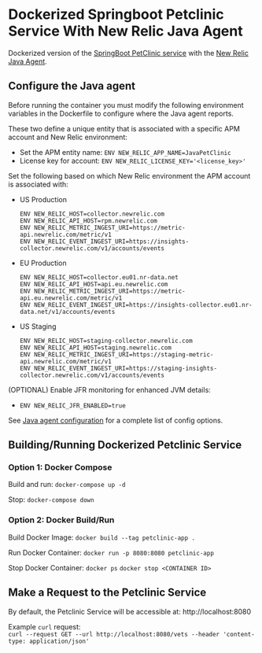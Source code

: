 # Dockerized Springboot Petclinic Service With New Relic Java Agent

Dockerized version of the [SpringBoot PetClinic service](https://github.com/spring-projects/spring-petclinic) with the [New Relic Java Agent](https://docs.newrelic.com/docs/apm/agents/java-agent/getting-started/introduction-new-relic-java/).

## Configure the Java agent

Before running the container you must modify the following environment variables in the Dockerfile to configure where the Java agent reports.

These two define a unique entity that is associated with a specific APM account and New Relic environment:
* Set the APM entity name: `ENV NEW_RELIC_APP_NAME=JavaPetClinic`
* License key for account: `ENV NEW_RELIC_LICENSE_KEY='<license_key>'`

Set the following based on which New Relic environment the APM account is associated with:
* US Production
    ```
    ENV NEW_RELIC_HOST=collector.newrelic.com
    ENV NEW_RELIC_API_HOST=rpm.newrelic.com
    ENV NEW_RELIC_METRIC_INGEST_URI=https://metric-api.newrelic.com/metric/v1
    ENV NEW_RELIC_EVENT_INGEST_URI=https://insights-collector.newrelic.com/v1/accounts/events
    ```
* EU Production
    ```
    ENV NEW_RELIC_HOST=collector.eu01.nr-data.net
    ENV NEW_RELIC_API_HOST=api.eu.newrelic.com
    ENV NEW_RELIC_METRIC_INGEST_URI=https://metric-api.eu.newrelic.com/metric/v1
    ENV NEW_RELIC_EVENT_INGEST_URI=https://insights-collector.eu01.nr-data.net/v1/accounts/events
    ```
* US Staging
    ```
    ENV NEW_RELIC_HOST=staging-collector.newrelic.com
    ENV NEW_RELIC_API_HOST=staging.newrelic.com
    ENV NEW_RELIC_METRIC_INGEST_URI=https://staging-metric-api.newrelic.com/metric/v1
    ENV NEW_RELIC_EVENT_INGEST_URI=https://staging-insights-collector.newrelic.com/v1/accounts/events
    ```

(OPTIONAL) Enable JFR monitoring for enhanced JVM details:
* `ENV NEW_RELIC_JFR_ENABLED=true`

See [Java agent configuration](https://docs.newrelic.com/docs/apm/agents/java-agent/configuration/java-agent-configuration-config-file/) for a complete list of config options.

## Building/Running Dockerized Petclinic Service

### Option 1: Docker Compose

Build and run:
`docker-compose up -d`

Stop:
`docker-compose down`

### Option 2: Docker Build/Run

Build Docker Image:
`docker build --tag petclinic-app .`

Run Docker Container:
`docker run -p 8080:8080 petclinic-app`

Stop Docker Container:
`docker ps`
`docker stop <CONTAINER ID>`

## Make a Request to the Petclinic Service

By default, the Petclinic Service will be accessible at: http://localhost:8080

Example `curl` request:  
`curl --request GET --url http://localhost:8080/vets --header 'content-type: application/json'`
